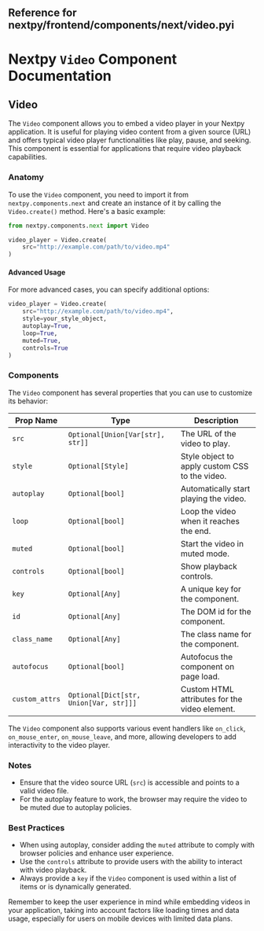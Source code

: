 ##  Reference for nextpy/frontend/components/next/video.pyi

# Nextpy `Video` Component Documentation

## Video

The `Video` component allows you to embed a video player in your Nextpy application. It is useful for playing video content from a given source (URL) and offers typical video player functionalities like play, pause, and seeking. This component is essential for applications that require video playback capabilities.

### Anatomy

To use the `Video` component, you need to import it from `nextpy.components.next` and create an instance of it by calling the `Video.create()` method. Here's a basic example:

```python
from nextpy.components.next import Video

video_player = Video.create(
    src="http://example.com/path/to/video.mp4"
)
```

#### Advanced Usage

For more advanced cases, you can specify additional options:

```python
video_player = Video.create(
    src="http://example.com/path/to/video.mp4",
    style=your_style_object,
    autoplay=True,
    loop=True,
    muted=True,
    controls=True
)
```

### Components

The `Video` component has several properties that you can use to customize its behavior:

| Prop Name     | Type                                             | Description                                    |
|---------------|--------------------------------------------------|------------------------------------------------|
| `src`         | `Optional[Union[Var[str], str]]`                 | The URL of the video to play.                  |
| `style`       | `Optional[Style]`                                | Style object to apply custom CSS to the video. |
| `autoplay`    | `Optional[bool]`                                 | Automatically start playing the video.         |
| `loop`        | `Optional[bool]`                                 | Loop the video when it reaches the end.        |
| `muted`       | `Optional[bool]`                                 | Start the video in muted mode.                 |
| `controls`    | `Optional[bool]`                                 | Show playback controls.                        |
| `key`         | `Optional[Any]`                                  | A unique key for the component.                |
| `id`          | `Optional[Any]`                                  | The DOM id for the component.                  |
| `class_name`  | `Optional[Any]`                                  | The class name for the component.              |
| `autofocus`   | `Optional[bool]`                                 | Autofocus the component on page load.          |
| `custom_attrs`| `Optional[Dict[str, Union[Var, str]]]`           | Custom HTML attributes for the video element.  |

The `Video` component also supports various event handlers like `on_click`, `on_mouse_enter`, `on_mouse_leave`, and more, allowing developers to add interactivity to the video player.

### Notes

- Ensure that the video source URL (`src`) is accessible and points to a valid video file.
- For the autoplay feature to work, the browser may require the video to be muted due to autoplay policies.

### Best Practices

- When using autoplay, consider adding the `muted` attribute to comply with browser policies and enhance user experience.
- Use the `controls` attribute to provide users with the ability to interact with video playback.
- Always provide a `key` if the `Video` component is used within a list of items or is dynamically generated.

Remember to keep the user experience in mind while embedding videos in your application, taking into account factors like loading times and data usage, especially for users on mobile devices with limited data plans.